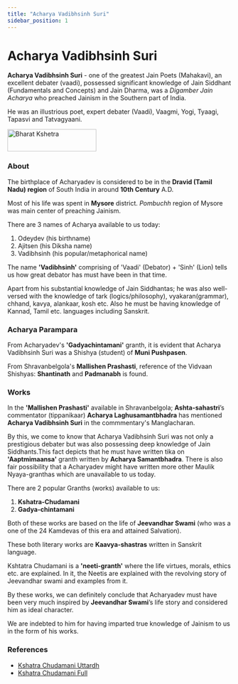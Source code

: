 ```yaml
---
title: "Acharya Vadibhsinh Suri"
sidebar_position: 1
---
```


# Acharya Vadibhsinh Suri

**Acharya Vadibhsinh Suri** - one of the greatest Jain Poets (Mahakavi), an excellent debater (vaadi), possessed significant knowledge of Jain Siddhant (Fundamentals and Concepts) and Jain Dharma, was a *Digamber Jain Acharya* who preached Jainism in the Southern part of India.   

He was an illustrious poet, expert debater (Vaadi), Vaagmi, Yogi, Tyaagi, Tapasvi and Tatvagyaani. 

<img src="/img/biographies/Acharya_Vadibhsinh_Suri.png" alt="Bharat Kshetra" height="50px" width="200px" />

### About

The birthplace of Acharyadev is considered to be in the **Dravid (Tamil Nadu) region** of South India in around **10th Century** A.D. 

Most of his life was spent in **Mysore** district. *Pombuchh* region of Mysore was main center of preaching Jainism.

There are 3 names of Acharya available to us today:
1. Odeydev (his birthname)
2. Ajitsen (his Diksha name)
3. Vadibhsinh (his popular/metaphorical name)

The name **'Vadibhsinh'** comprising of 'Vaadi' (Debator) + 'Sinh' (Lion) tells us how great debator has must have been in that time.

Apart from his substantial knowledge of Jain Siddhantas; he was also well-versed with the knowledge of tark (logics/philosophy), vyakaran(grammar), chhand, kavya, alankaar, kosh etc. Also he must be having knowledge of Kannad, Tamil etc. languages including Sanskrit.

### Acharya Parampara

From Acharyadev's **'Gadyachintamani'** granth, it is evident that Acharya Vadibhsinh Suri was a Shishya (student) of **Muni Pushpasen**.

From Shravanbelgola's **Mallishen Prashasti**, reference of the Vidvaan Shishyas: **Shantinath** and **Padmanabh** is found.

### Works

In the **'Mallishen Prashasti'** available in Shravanbelgola; **Ashta-sahastri**’s commentator (tippanikaar) **Acharya Laghusamantbhadra** has mentioned **Acharya Vadibhsinh Suri** in the commmentary's Manglacharan. 

By this, we come to know that Acharya Vadibhsinh Suri was not only a prestigious debater but was also possessing deep knowledge of Jain Siddhants.This fact depicts that he must have written tika on **'Aaptmimaansa'** granth written by **Acharya Samantbhadra**. There is also fair possibility that a Acharyadev might have written more other Maulik Nyaya-granthas which are unavailable to us today. 

There are 2 popular Granths (works) available to us:
1. **Kshatra-Chudamani**
2. **Gadya-chintamani**

Both of these works are based on the life of **Jeevandhar Swami** (who was a one of the 24 Kamdevas of this era and attained Salvation). 

These both literary works are **Kaavya-shastras** written in Sanskrit language.

Kshtatra Chudamani is a **'neeti-granth'** where the life virtues, morals, ethics etc. are explained. In it, the Neetis are explained with the revolving story of Jeevandhar swami and examples from it.

By these works, we can definitely conclude that Acharyadev must have been very much inspired by **Jeevandhar Swami**’s life story and considered him as ideal character.

We are indebted to him for having imparted true knowledge of Jainism to us in the form of his works. 

### References

- [Kshatra Chudamani Uttardh](https://ia601609.us.archive.org/26/items/in.ernet.dli.2015.348022/2015.348022.Kshtrachudamani-uttrardh_text.pdf)
- [Kshatra Chudamani Full](https://ptst.in/ptst/books/index.php?route=product/product&product_id=467)
